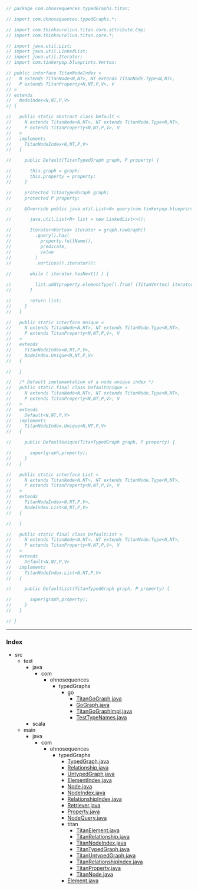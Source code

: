 
```java
// package com.ohnosequences.typedGraphs.titan;

// import com.ohnosequences.typedGraphs.*;

// import com.thinkaurelius.titan.core.attribute.Cmp;
// import com.thinkaurelius.titan.core.*;

// import java.util.List;
// import java.util.LinkedList;
// import java.util.Iterator;
// import com.tinkerpop.blueprints.Vertex;

// public interface TitanNodeIndex <
//   N extends TitanNode<N,NT>, NT extends TitanNode.Type<N,NT>,
//   P extends TitanProperty<N,NT,P,V>, V
// > 
// extends 
//   NodeIndex<N,NT,P,V>
// {

//   public static abstract class Default <
//     N extends TitanNode<N,NT>, NT extends TitanNode.Type<N,NT>,
//     P extends TitanProperty<N,NT,P,V>, V
//   > 
//   implements 
//     TitanNodeIndex<N,NT,P,V>
//   {

//     public Default(TitanTypedGraph graph, P property) {

//       this.graph = graph;
//       this.property = property;
//     }

//     protected TitanTypedGraph graph;
//     protected P property;

//     @Override public java.util.List<N> query(com.tinkerpop.blueprints.Compare predicate, V value) {

//       java.util.List<N> list = new LinkedList<>();

//       Iterator<Vertex> iterator = graph.rawGraph()
//         .query().has(
//           property.fullName(),
//           predicate,
//           value
//         )
//         .vertices().iterator();
      
//       while ( iterator.hasNext() ) {

//         list.add(property.elementType().from( (TitanVertex) iterator.next() ));
//       }

//       return list;
//     }
//   }

//   public static interface Unique <
//     N extends TitanNode<N,NT>, NT extends TitanNode.Type<N,NT>,
//     P extends TitanProperty<N,NT,P,V>, V
//   > 
//   extends
//     TitanNodeIndex<N,NT,P,V>,
//     NodeIndex.Unique<N,NT,P,V>
//   {

//   }

//   /* Default implementation of a node unique index */
//   public static final class DefaultUnique <
//     N extends TitanNode<N,NT>, NT extends TitanNode.Type<N,NT>,
//     P extends TitanProperty<N,NT,P,V>, V
//   > 
//   extends
//     Default<N,NT,P,V> 
//   implements 
//     TitanNodeIndex.Unique<N,NT,P,V> 
//   {

//     public DefaultUnique(TitanTypedGraph graph, P property) {

//       super(graph,property);
//     }
//   }

//   public static interface List <
//     N extends TitanNode<N,NT>, NT extends TitanNode.Type<N,NT>,
//     P extends TitanProperty<N,NT,P,V>, V
//   > 
//   extends
//     TitanNodeIndex<N,NT,P,V>,
//     NodeIndex.List<N,NT,P,V>
//   {

//   }

//   public static final class DefaultList <
//     N extends TitanNode<N,NT>, NT extends TitanNode.Type<N,NT>,
//     P extends TitanProperty<N,NT,P,V>, V
//   > 
//   extends
//     Default<N,NT,P,V>
//   implements 
//     TitanNodeIndex.List<N,NT,P,V> 
//   {

//     public DefaultList(TitanTypedGraph graph, P property) {

//       super(graph,property);
//     }
//   }

// }
```


------

### Index

+ src
  + test
    + java
      + com
        + ohnosequences
          + typedGraphs
            + go
              + [TitanGoGraph.java][test/java/com/ohnosequences/typedGraphs/go/TitanGoGraph.java]
              + [GoGraph.java][test/java/com/ohnosequences/typedGraphs/go/GoGraph.java]
              + [TitanGoGraphImpl.java][test/java/com/ohnosequences/typedGraphs/go/TitanGoGraphImpl.java]
              + [TestTypeNames.java][test/java/com/ohnosequences/typedGraphs/go/TestTypeNames.java]
    + scala
  + main
    + java
      + com
        + ohnosequences
          + typedGraphs
            + [TypedGraph.java][main/java/com/ohnosequences/typedGraphs/TypedGraph.java]
            + [Relationship.java][main/java/com/ohnosequences/typedGraphs/Relationship.java]
            + [UntypedGraph.java][main/java/com/ohnosequences/typedGraphs/UntypedGraph.java]
            + [ElementIndex.java][main/java/com/ohnosequences/typedGraphs/ElementIndex.java]
            + [Node.java][main/java/com/ohnosequences/typedGraphs/Node.java]
            + [NodeIndex.java][main/java/com/ohnosequences/typedGraphs/NodeIndex.java]
            + [RelationshipIndex.java][main/java/com/ohnosequences/typedGraphs/RelationshipIndex.java]
            + [Retriever.java][main/java/com/ohnosequences/typedGraphs/Retriever.java]
            + [Property.java][main/java/com/ohnosequences/typedGraphs/Property.java]
            + [NodeQuery.java][main/java/com/ohnosequences/typedGraphs/NodeQuery.java]
            + titan
              + [TitanElement.java][main/java/com/ohnosequences/typedGraphs/titan/TitanElement.java]
              + [TitanRelationship.java][main/java/com/ohnosequences/typedGraphs/titan/TitanRelationship.java]
              + [TitanNodeIndex.java][main/java/com/ohnosequences/typedGraphs/titan/TitanNodeIndex.java]
              + [TitanTypedGraph.java][main/java/com/ohnosequences/typedGraphs/titan/TitanTypedGraph.java]
              + [TitanUntypedGraph.java][main/java/com/ohnosequences/typedGraphs/titan/TitanUntypedGraph.java]
              + [TitanRelationshipIndex.java][main/java/com/ohnosequences/typedGraphs/titan/TitanRelationshipIndex.java]
              + [TitanProperty.java][main/java/com/ohnosequences/typedGraphs/titan/TitanProperty.java]
              + [TitanNode.java][main/java/com/ohnosequences/typedGraphs/titan/TitanNode.java]
            + [Element.java][main/java/com/ohnosequences/typedGraphs/Element.java]

[test/java/com/ohnosequences/typedGraphs/go/TitanGoGraph.java]: ../../../../../../test/java/com/ohnosequences/typedGraphs/go/TitanGoGraph.java.md
[test/java/com/ohnosequences/typedGraphs/go/GoGraph.java]: ../../../../../../test/java/com/ohnosequences/typedGraphs/go/GoGraph.java.md
[test/java/com/ohnosequences/typedGraphs/go/TitanGoGraphImpl.java]: ../../../../../../test/java/com/ohnosequences/typedGraphs/go/TitanGoGraphImpl.java.md
[test/java/com/ohnosequences/typedGraphs/go/TestTypeNames.java]: ../../../../../../test/java/com/ohnosequences/typedGraphs/go/TestTypeNames.java.md
[main/java/com/ohnosequences/typedGraphs/TypedGraph.java]: ../TypedGraph.java.md
[main/java/com/ohnosequences/typedGraphs/Relationship.java]: ../Relationship.java.md
[main/java/com/ohnosequences/typedGraphs/UntypedGraph.java]: ../UntypedGraph.java.md
[main/java/com/ohnosequences/typedGraphs/ElementIndex.java]: ../ElementIndex.java.md
[main/java/com/ohnosequences/typedGraphs/Node.java]: ../Node.java.md
[main/java/com/ohnosequences/typedGraphs/NodeIndex.java]: ../NodeIndex.java.md
[main/java/com/ohnosequences/typedGraphs/RelationshipIndex.java]: ../RelationshipIndex.java.md
[main/java/com/ohnosequences/typedGraphs/Retriever.java]: ../Retriever.java.md
[main/java/com/ohnosequences/typedGraphs/Property.java]: ../Property.java.md
[main/java/com/ohnosequences/typedGraphs/NodeQuery.java]: ../NodeQuery.java.md
[main/java/com/ohnosequences/typedGraphs/titan/TitanElement.java]: TitanElement.java.md
[main/java/com/ohnosequences/typedGraphs/titan/TitanRelationship.java]: TitanRelationship.java.md
[main/java/com/ohnosequences/typedGraphs/titan/TitanNodeIndex.java]: TitanNodeIndex.java.md
[main/java/com/ohnosequences/typedGraphs/titan/TitanTypedGraph.java]: TitanTypedGraph.java.md
[main/java/com/ohnosequences/typedGraphs/titan/TitanUntypedGraph.java]: TitanUntypedGraph.java.md
[main/java/com/ohnosequences/typedGraphs/titan/TitanRelationshipIndex.java]: TitanRelationshipIndex.java.md
[main/java/com/ohnosequences/typedGraphs/titan/TitanProperty.java]: TitanProperty.java.md
[main/java/com/ohnosequences/typedGraphs/titan/TitanNode.java]: TitanNode.java.md
[main/java/com/ohnosequences/typedGraphs/Element.java]: ../Element.java.md